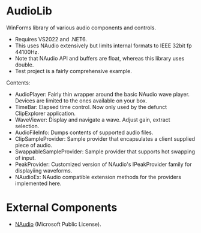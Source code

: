 # AudioLib

WinForms library of various audio components and controls.

- Requires VS2022 and .NET6.
- This uses NAudio extensively but limits internal formats to IEEE 32bit fp 44100Hz.
- Note that NAudio API and buffers are float, whereas this library uses double.
- Test project is a fairly comprehensive example.

Contents:
- AudioPlayer: Fairly thin wrapper around the basic NAudio wave player. Devices are limited to the ones available on your box.
- TimeBar: Elapsed time control. Now only used by the defunct ClipExplorer application.
- WaveViewer: Display and navigate a wave. Adjust gain, extract selection.
- AudioFileInfo: Dumps contents of supported audio files.
- ClipSampleProvider: Sample provider that encapsulates a client supplied piece of audio.
- SwappableSampleProvider: Sample provider that supports hot swapping of input.
- PeakProvider: Customized version of NAudio's IPeakProvider family for displayiing waveforms.
- NAudioEx: NAudio compatible extension methods for the providers implemented here.

# External Components

- [NAudio](https://github.com/naudio/NAudio) (Microsoft Public License).
